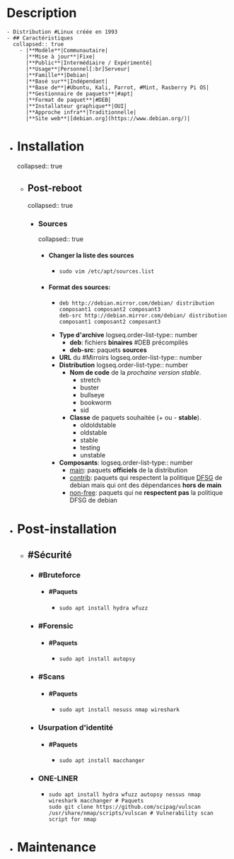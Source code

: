 # Description
	- Distribution #Linux créée en 1993
	- ## Caractéristiques
	  collapsed:: true
		- |**Modèle**|Communautaire|
		  |**Mise à jour**|Fixe|
		  |**Public**|Intermédiaire / Expérimenté|
		  |**Usage**|Personnel[:br]Serveur|
		  |**Famille**|Debian|
		  |**Basé sur**|Indépendant|
		  |**Base de**|#Ubuntu, Kali, Parrot, #Mint, Rasberry Pi OS|
		  |**Gestionnaire de paquets**|#apt|
		  |**Format de paquet**|#DEB|
		  |**Installateur graphique**|OUI|
		  |**Approche infra**|Traditionnelle|
		  |**Site web**|[debian.org](https://www.debian.org/)|
- # Installation
  collapsed:: true
	- ## Post-reboot
	  collapsed:: true
		- ### Sources
		  collapsed:: true
			- #### Changer la liste des sources
				- ```shell
				  sudo vim /etc/apt/sources.list
				  ```
			- #### Format des sources:
				- ```vim
				  deb http://debian.mirror.com/debian/ distribution composant1 composant2 composant3
				  deb-src http://debian.mirror.com/debian/ distribution composant1 composant2 composant3
				  ```
				- **Type d'archive**
				  logseq.order-list-type:: number
					- **deb**: fichiers **binaires** #DEB précompilés
					- **deb-src**: paquets **sources**
				- **URL** du #Mirroirs
				  logseq.order-list-type:: number
				- **Distribution**
				  logseq.order-list-type:: number
					- **Nom de code** de la *prochaine version stable*.
						- stretch
						- buster
						- bullseye
						- bookworm
						- sid
					- **Classe** de paquets  souhaitée (+ ou - **stable**).
						- oldoldstable
						- oldstable
						- stable
						- testing
						- unstable
				- **Composants**:
				  logseq.order-list-type:: number
					- [main](https://www.debian.org/doc/debian-policy/ch-archive#s-main): paquets **officiels** de la distribution
					- [contrib](https://www.debian.org/doc/debian-policy/ch-archive#s-contrib): paquets qui respectent la politique [DFSG](https://www.debian.org/social_contract#guidelines) de debian mais qui ont des dépendances **hors de main**
					- [non-free](https://www.debian.org/doc/debian-policy/ch-archive#s-non-free): paquets qui ne **respectent pas** la politique DFSG de debian
- # Post-installation
	- ## #Sécurité
		- ### #Bruteforce
			- #### #Paquets
				- ```shell
				  sudo apt install hydra wfuzz
				  ```
		- ### #Forensic
			- #### #Paquets
				- ```shell
				  sudo apt install autopsy
				  ```
		- ### #Scans
			- #### #Paquets
				- ```shell
				  sudo apt install nesuss nmap wireshark
				  ```
		- ### Usurpation d'identité
			- #### #Paquets
				- ```shell
				  sudo apt install macchanger
				  ```
		- ### ONE-LINER
			- ```shell
			  sudo apt install hydra wfuzz autopsy nessus nmap wireshark macchanger # Paquets
			  sudo git clone https://github.com/scipag/vulscan /usr/share/nmap/scripts/vulscan # Vulnerability scan script for nmap
			  ```
- # Maintenance